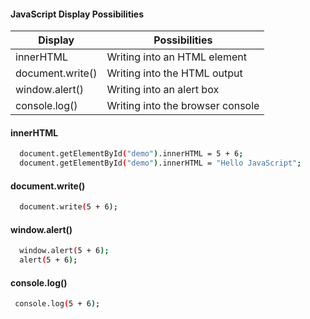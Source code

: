 






#### JavaScript Display Possibilities

|Display | Possibilities |
|----|----|
|innerHTML|Writing into an HTML element|
|document.write()|Writing into the HTML output |
|window.alert()|Writing into an alert box|
|console.log()|Writing into the browser console|


    
#### innerHTML

```bash
  document.getElementById("demo").innerHTML = 5 + 6;
  document.getElementById("demo").innerHTML = "Hello JavaScript"; 
```
#### document.write()

```bash
  document.write(5 + 6);
```

#### window.alert()

```bash
  window.alert(5 + 6);
  alert(5 + 6);
```

#### console.log()

```bash
 console.log(5 + 6);
```


